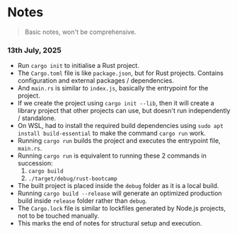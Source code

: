 # Notes

> Basic notes, won't be comprehensive.

### 13th July, 2025

- Run `cargo init` to initialise a Rust project.
- The `Cargo.toml` file is like `package.json`, but for Rust projects. Contains configuration and external packages / dependencies.
- And `main.rs` is similar to `index.js`, basically the entrypoint for the project.
- If we create the project using `cargo init --lib`, then it will create a library project that other projects can use, but doesn't run independently / standalone.
- On WSL, had to install the required build dependencies using `sudo apt install build-essential` to make the command `cargo run` work.
- Running `cargo run` builds the project and executes the entrypoint file, `main.rs`.
- Running `cargo run` is equivalent to running these 2 commands in succession:
  1. `cargo build`
  2. `./target/debug/rust-bootcamp`
- The built project is placed inside the `debug` folder as it is a local build.
- Running `cargo build --release` will generate an optimized production build inside `release` folder rather than `debug`.
- The `Cargo.lock` file is similar to lockfiles generated by Node.js projects, not to be touched manually.
- This marks the end of notes for structural setup and execution.
